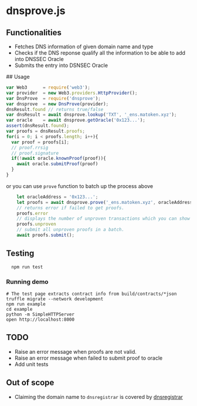 # dnsprove.js 

## Functionalities

- Fetches DNS information of given domain name and type
- Checks if the DNS reponse qualify all the information to be able to add into DNSSEC Oracle
- Submits the entry into DSNSEC Oracle

## Usage

```js
var Web3      = require('web3');
var provider  = new Web3.providers.HttpProvider();
var DnsProve  = require('dnsprove');
var dnsprove  = new DnsProve(provider);
dnsResult.found // returns true/false
var dnsResult = await dnsprove.lookup('TXT', '_ens.matoken.xyz');
var oracle    = await dnsprove.getOracle('0x123...');
assert(dnsResult.found);
var proofs = dnsResult.proofs;
for(i = 0; i < proofs.length; i++){
  var proof = proofs[i];
  // proof.rrsig
  // proof.signature
  if(!await oracle.knownProof(proof)){
    await oracle.submitProof(proof)
  }
}
```

or you can use `prove` function to batch up the process above

```js
    let oracleAddress = '0x123...';
    let proofs = await dnsprove.prove('_ens.matoken.xyz', oracleAddress);
    // returns error if failed to get proofs.
    proofs.error 
    // displays the number of unproven transactions which you can show to end users.
    proofs.unproven
    // submit all unproven proofs in a batch.
    await proofs.submit();
```

## Testing

```
  npm run test
```

### Running demo

```
# The test page extracts contract info from build/contracts/*json 
truffle migrate --network development
npm run example
cd example
python -m SimpleHTTPServer 
open http://localhost:8000
```

## TODO

- Raise an error message when proofs are not valid.
- Raise an error message when failed to submit proof to oracle
- Add unit tests

## Out of scope

- Claiming the domain name to `dnsregistrar` is covered by [dnsregistrar](https://github.com/ensdomains/dnsregistrar)